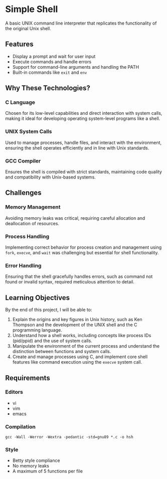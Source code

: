 # Simple Shell
A basic UNIX command line interpreter that replicates the functionality of the original Unix shell.

## Features
* Display a prompt and wait for user input
* Execute commands and handle errors
* Support for command-line arguments and handling the PATH
* Built-in commands like `exit` and `env`

## Why These Technologies?
### C Language
Chosen for its low-level capabilities and direct interaction with system calls, making it ideal for developing operating system-level programs like a shell.

### UNIX System Calls
Used to manage processes, handle files, and interact with the environment, ensuring the shell operates efficiently and in line with Unix standards.

### GCC Compiler
Ensures the shell is compiled with strict standards, maintaining code quality and compatibility with Unix-based systems.

## Challenges
### Memory Management
Avoiding memory leaks was critical, requiring careful allocation and deallocation of resources.

### Process Handling
Implementing correct behavior for process creation and management using `fork`, `execve`, and `wait` was challenging but essential for shell functionality.

### Error Handling
Ensuring that the shell gracefully handles errors, such as command not found or invalid syntax, required meticulous attention to detail.

## Learning Objectives
By the end of this project, I will be able to:

1. Explain the origins and key figures in Unix history, such as Ken Thompson and the development of the UNIX shell and the C programming language.
2. Understand how a shell works, including concepts like process IDs (pid/ppid) and the use of system calls.
3. Manipulate the environment of the current process and understand the distinction between functions and system calls.
4. Create and manage processes using C, and implement core shell features like command execution using the `execve` system call.

## Requirements
### Editors
* vi
* vim
* emacs

### Compilation
`gcc -Wall -Werror -Wextra -pedantic -std=gnu89 *.c -o hsh`

### Style
* Betty style compliance
* No memory leaks
* A maximum of 5 functions per file
